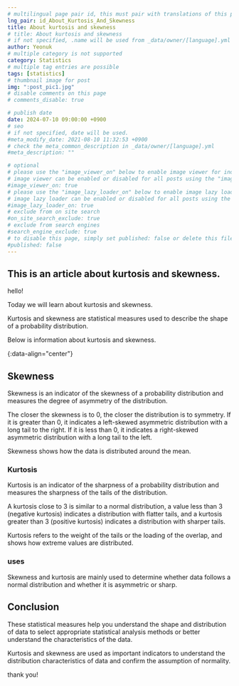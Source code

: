 ```yaml
---
# multilingual page pair id, this must pair with translations of this page. (This name must be unique)
lng_pair: id_About_Kurtosis_And_Skewness
title: About kurtosis and skewness
# title: About kurtosis and skewness
# if not specified, .name will be used from _data/owner/[language].yml
author: Yeonuk
# multiple category is not supported
category: Statistics
# multiple tag entries are possible
tags: [statistics]
# thumbnail image for post
img: ":post_pic1.jpg"
# disable comments on this page
# comments_disable: true

# publish date
date: 2024-07-10 09:00:00 +0900
# seo
# if not specified, date will be used.
#meta_modify_date: 2021-08-10 11:32:53 +0900
# check the meta_common_description in _data/owner/[language].yml
#meta_description: ""

# optional
# please use the "image_viewer_on" below to enable image viewer for individual pages or posts (_posts/ or [language]/_posts folders).
# image viewer can be enabled or disabled for all posts using the "image_viewer_posts: true" setting in _data/conf/main.yml.
#image_viewer_on: true
# please use the "image_lazy_loader_on" below to enable image lazy loader for individual pages or posts (_posts/ or [language]/_posts folders).
# image lazy loader can be enabled or disabled for all posts using the "image_lazy_loader_posts: true" setting in _data/conf/main.yml.
#image_lazy_loader_on: true
# exclude from on site search
#on_site_search_exclude: true
# exclude from search engines
#search_engine_exclude: true
# to disable this page, simply set published: false or delete this file
#published: false
---
```


<!-- outline-start -->

## This is an article about kurtosis and skewness.

hello!

Today we will learn about kurtosis and skewness.

Kurtosis and skewness are statistical measures used to describe the shape of a probability distribution.

Below is information about kurtosis and skewness.

{:data-align="center"}

<!-- outline-end -->

## Skewness

Skewness is an indicator of the skewness of a probability distribution and measures the degree of asymmetry of the distribution.

The closer the skewness is to 0, the closer the distribution is to symmetry. If it is greater than 0, it indicates a left-skewed asymmetric distribution with a long tail to the right. If it is less than 0, it indicates a right-skewed asymmetric distribution with a long tail to the left.

Skewness shows how the data is distributed around the mean.

### Kurtosis

Kurtosis is an indicator of the sharpness of a probability distribution and measures the sharpness of the tails of the distribution.

A kurtosis close to 3 is similar to a normal distribution, a value less than 3 (negative kurtosis) indicates a distribution with flatter tails, and a kurtosis greater than 3 (positive kurtosis) indicates a distribution with sharper tails.

Kurtosis refers to the weight of the tails or the loading of the overlap, and shows how extreme values ​​are distributed.

### uses

Skewness and kurtosis are mainly used to determine whether data follows a normal distribution and whether it is asymmetric or sharp.

## Conclusion

These statistical measures help you understand the shape and distribution of data to select appropriate statistical analysis methods or better understand the characteristics of the data.

Kurtosis and skewness are used as important indicators to understand the distribution characteristics of data and confirm the assumption of normality.

thank you!
